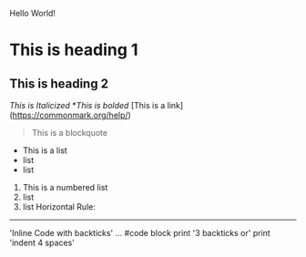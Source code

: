 Hello World!
# This is heading 1
## This is heading 2
*This is Italicized*
**This is bolded*
[This is a link] (https://commonmark.org/help/)
> This is a blockquote
* This is a list
* list
* list
1. This is a numbered list
2. list
3. list
Horizontal Rule:
------
'Inline Code with backticks'
...
#code block
print '3 backticks or'
print 'indent 4 spaces'
